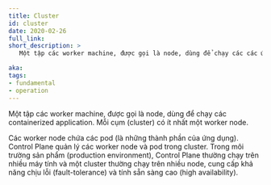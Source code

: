 ```yaml
---
title: Cluster
id: cluster
date: 2020-02-26
full_link: 
short_description: >
   Một tập các worker machine, được gọi là node, dùng để chạy các các ứng dụng được đóng gói (containerized application). Mỗi cụm (cluster) có ít nhất một worker node.

aka: 
tags:
- fundamental
- operation
---
```

Một tập các worker machine, được gọi là node, dùng để chạy các containerized application. Mỗi cụm (cluster) có ít nhất một worker node.

<!--more-->
Các worker node chứa các pod (là những thành phần của ứng dụng). Control Plane quản lý các worker node và pod trong cluster.
Trong môi trường sản phẩm (production environment), Control Plane thường chạy trên nhiều máy tính và một cluster thường chạy trên nhiều node, cung cấp khả năng chịu lỗi (fault-tolerance) và tính sẵn sàng cao (high availability).